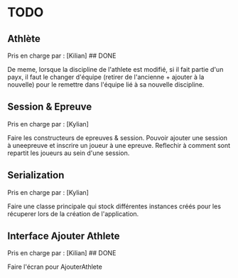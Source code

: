 # TODO

## Athlète

Pris en charge par : [Kilian] ## DONE

De meme, lorsque la discipline de l'athlete est modifié, si il fait partie d'un payx, il faut le changer d'équipe (retirer de l'ancienne + ajouter à la nouvelle) pour 
le remettre dans l'équipe lié à sa nouvelle discipline.

## Session & Epreuve

Pris en charge par : [Kylian]

Faire les constructeurs de epreuves & session. Pouvoir ajouter une session à uneepreuve et inscrire un joueur à une epreuve.
Reflechir à comment sont repartit les joueurs au sein d'une session. 

## Serialization

Pris en charge par : [Kylian] 

Faire une classe principale qui stock différentes instances créés pour les récuperer lors de la création de l'application.

## Interface Ajouter Athlete

Pris en charge par : [Kilian] ## DONE

Faire l'écran pour AjouterAthlete
